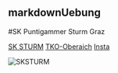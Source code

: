 ## markdownUebung
#SK Puntigammer Sturm Graz

[SK STURM](https://www.sksturm.at/)
[TKO-Oberaich](http://tk-oberaich.at/)
[Insta](https://www.instagram.com/sksturm/?hl=de)

![SKSTURM](https://pbs.twimg.com/profile_images/875377610905276416/uiDtuFeb_400x400.jpg)
